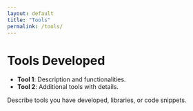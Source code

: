 ```yaml
---
layout: default
title: "Tools"
permalink: /tools/
---
```


# Tools Developed

- **Tool 1**: Description and functionalities.
- **Tool 2**: Additional tools with details.

Describe tools you have developed, libraries, or code snippets.
